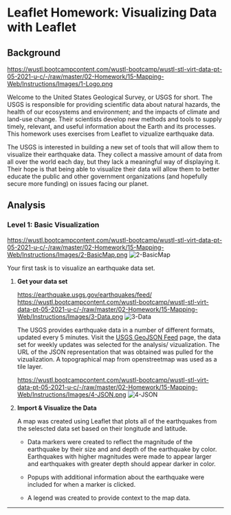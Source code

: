 # Leaflet Homework: Visualizing Data with Leaflet

## Background

https://wustl.bootcampcontent.com/wustl-bootcamp/wustl-stl-virt-data-pt-05-2021-u-c/-/raw/master/02-Homework/15-Mapping-Web/Instructions/Images/1-Logo.png

Welcome to the United States Geological Survey, or USGS for short. The USGS is responsible for providing scientific data about natural hazards, the health of our ecosystems and environment; and the impacts of climate and land-use change. Their scientists develop new methods and tools to supply timely, relevant, and useful information about the Earth and its processes. This homework uses exercises from Leaflet to vizualize earthquake data. 

The USGS is interested in building a new set of tools that will allow them to visualize their earthquake data. They collect a massive amount of data from all over the world each day, but they lack a meaningful way of displaying it. Their hope is that being able to visualize their data will allow them to better educate the public and other government organizations (and hopefully secure more funding) on issues facing our planet.

## Analysis

### Level 1: Basic Visualization

https://wustl.bootcampcontent.com/wustl-bootcamp/wustl-stl-virt-data-pt-05-2021-u-c/-/raw/master/02-Homework/15-Mapping-Web/Instructions/Images/2-BasicMap.png
![2-BasicMap](Images/2-BasicMap.png)

Your first task is to visualize an earthquake data set.

1. **Get your data set**

   https://earthquake.usgs.gov/earthquakes/feed/
   https://wustl.bootcampcontent.com/wustl-bootcamp/wustl-stl-virt-data-pt-05-2021-u-c/-/raw/master/02-Homework/15-Mapping-Web/Instructions/Images/3-Data.png
   ![3-Data](Images/3-Data.png)

   The USGS provides earthquake data in a number of different formats, updated every 5 minutes. Visit the [USGS GeoJSON Feed](http://earthquake.usgs.gov/earthquakes/feed/v1.0/geojson.php) page, the data set for weekly updates was selected for the analysis/ vizualization. The URL of the JSON representation that was obtained was pulled for the vizualization. A topographical map from openstreetmap was used as a tile layer. 
   
   https://wustl.bootcampcontent.com/wustl-bootcamp/wustl-stl-virt-data-pt-05-2021-u-c/-/raw/master/02-Homework/15-Mapping-Web/Instructions/Images/4-JSON.png
   ![4-JSON](Images/4-JSON.png)

2. **Import & Visualize the Data**

   A map was created using Leaflet that plots all of the earthquakes from the selescted data set based on their longitude and latitude.

   * Data markers were created to reflect the magnitude of the earthquake by their size and and depth of the earthquake by color. Earthquakes with higher magnitudes were made to  appear larger and earthquakes with greater depth should appear darker in color.

   * Popups with additional information about the earthquake were included for when a marker is clicked.

   * A legend was created to provide context to the map data.
- - -	
